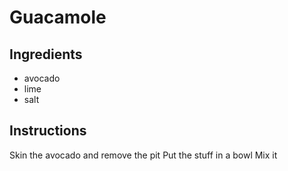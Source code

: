 # Guacamole
## Ingredients
* avocado
* lime
* salt
## Instructions
Skin the avocado and remove the pit
Put the stuff in a bowl
Mix it
